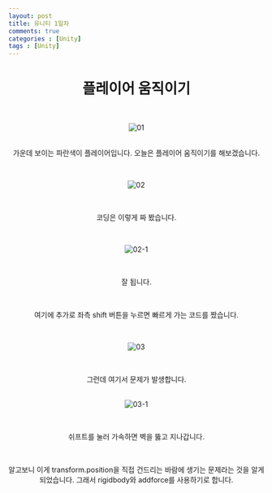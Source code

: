 ```yaml
---
layout: post
title: 유니티 1일차
comments: true
categories : [Unity]
tags : [Unity]
---
```




#  <center>플레이어 움직이기</center>


​
<p align= "center">
  <img src="https://user-images.githubusercontent.com/82802067/120886542-7e4f0a00-c629-11eb-8205-d1a67a098347.PNG" alt="01"/>
</p>
​    

<center>가운데 보이는 파란색이 플레이어입니다. 오늘은 플레이어 움직이기를 해보겠습니다.</center>


​    

<p align= "center">
  <img src="https://user-images.githubusercontent.com/82802067/120886699-2ebd0e00-c62a-11eb-8155-2c20648679d7.PNG" alt="02"/>
</p>

​    

<center>코딩은 이렇게 짜 봤습니다.</center>


​    

<p align= "center">
  <img src="https://user-images.githubusercontent.com/82802067/120886767-92dfd200-c62a-11eb-9510-7353216936c1.gif" alt="02-1"/>
</p>

​    

<center>잘 됩니다.</center>

​ 

<center>여기에 추가로 좌측 shift 버튼을 누르면 빠르게 가는 코드를 짰습니다.</center>

​ 
<p align= "center">
  <img src="https://user-images.githubusercontent.com/82802067/120886827-e520f300-c62a-11eb-81ca-f897afde3517.PNG" alt="03"/>
</p>

​ 

<center>그런데 여기서 문제가 발생합니다.</center>
​ 

<p align= "center">
  <img src="https://user-images.githubusercontent.com/82802067/120886860-01249480-c62b-11eb-8965-d9b4c96fc048.gif" alt="03-1"/>
</p>

​ 
<center>쉬프트를 눌러 가속하면 벽을 뚫고 지나갑니다.</center>

​ 
<center>알고보니 이게 transform.position을 직접 건드리는 바람에
생기는 문제라는 것을 알게 되었습니다.
그래서 rigidbody와 addforce를 사용하기로 합니다.</center>
